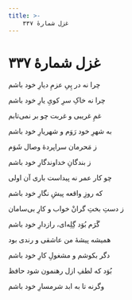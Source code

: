```yaml
---
title: >-
    غزل شمارهٔ ۳۳۷
---
```

# غزل شمارهٔ ۳۳۷

<div class="b" id="bn1"><div class="m1"><p>چرا نه در پِیِ عزمِ دیارِ خود باشم</p></div>
<div class="m2"><p>چرا نه خاکِ سرِ کویِ یارِ خود باشم</p></div></div>
<div class="b" id="bn2"><div class="m1"><p>غمِ غریبی و غربت چو بر نمی‌تابم</p></div>
<div class="m2"><p>به شهرِ خود رَوَم و شهریارِ خود باشم</p></div></div>
<div class="b" id="bn3"><div class="m1"><p>ز مَحرمان سراپردهٔ وصال شَوَم</p></div>
<div class="m2"><p>ز بندگانِ خداوندگارِ خود باشم</p></div></div>
<div class="b" id="bn4"><div class="m1"><p>چو کار عمر نه پیداست باری آن اولی</p></div>
<div class="m2"><p>که روزِ واقعه پیشِ نگارِ خود باشم</p></div></div>
<div class="b" id="bn5"><div class="m1"><p>ز دستِ بختِ گرانْ خواب و کارِ بی‌سامان</p></div>
<div class="m2"><p>گَرَم بُوَد گِلِه‌ای، رازدارِ خود باشم</p></div></div>
<div class="b" id="bn6"><div class="m1"><p>همیشه پیشهٔ من عاشقی و رندی بود</p></div>
<div class="m2"><p>دگر بکوشم و مشغولِ کارِ خود باشم</p></div></div>
<div class="b" id="bn7"><div class="m1"><p>بُوَد که لطفِ ازل رهنمون شود حافظ</p></div>
<div class="m2"><p>وگرنه تا به ابد شرمسارِ خود باشم</p></div></div>
